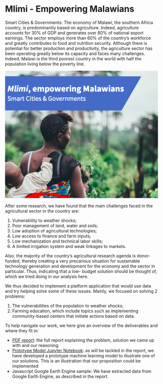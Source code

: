 #  Mlimi - Empowering Malawians
Smart Cities & Governments: The economy of Malawi, the southern Africa country, is predominantly based on agriculture. Indeed, agriculture accounts for 30% of GDP and generates over 80% of national export earnings. The sector employs more than 60% of the country’s workforce and greatly contributes to food and nutrition security. Although there is potential for better production and productivity, the agriculture sector has been operating greatly below its capacity and faces many challenges. Indeed, Malawi is the third poorest country in the world with half the population living below the poverty line.

![Empowering Malawians](https://github.com/Jonashellevang/IE_MBD_2020/blob/master/Smart%20Cities%20%26%20Governments/Empowering%20Malawians.png)

After some research, we have found that the main challenges faced in the agricultural sector in the country are:
1. Vulnerability to weather shocks;
2. Poor management of land, water and soils;
3. Low adoption of agricultural technologies;
4. Low access to finance and farm inputs;
5. Low mechanization and technical labor skills;
6. A limited irrigation system and weak linkages to markets.

Also, the majority of the country’s agricultural research agenda is donor-funded, thereby creating a very precarious situation for sustainable technology generation and development for the economy and the sector in particular. Thus, indicating that a low- budget solution should be thought of, which we tried doing in our analysis here.

We thus decided to implement a platform application that would use data and try helping solve some of these issues. Mainly, we focused on solving 2 problems:
1. The vulnerabilities of the population to weather shocks;
2. Farming education, which include topics such as implementing community-based centers that initiate actions based on data.

To help navigate our work, we here give an overview of the deliverables and where they fit in:
* [PDF report](https://github.com/rbgsng/SMART_CITIES/blob/main/Empowering%20Malawians%20Report.pdf): the full report explaining the problem, solution we came up with and our reasoning
* [Prototype Model Jupyter Notebook](https://github.com/rbgsng/SMART_CITIES/blob/main/Empowering%20Malawians%20Prototype.ipynb): as will be tackled in the report, we have developed a prototype machine learning model to illustrate one of our solutions. This is an illustration that our proposition could be implemented
* Javascript Google Earth Engine sample: We have extracted data from Google Earth Engine, as described in the report.

